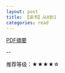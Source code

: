 ```yaml
---
layout: post
title: 【读书】从0到1
categories: read
---
```


[PDF摘要](http://yikebocai.com/doc/from-zero-to-one.pdf)

--

推荐等级：★★★★☆